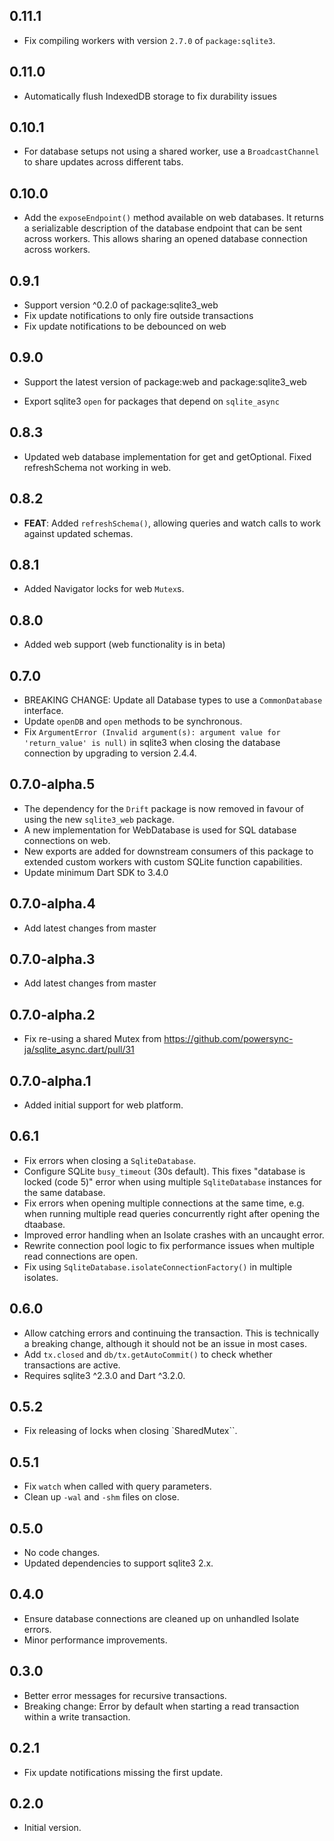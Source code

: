## 0.11.1

- Fix compiling workers with version `2.7.0` of `package:sqlite3`.

## 0.11.0

 - Automatically flush IndexedDB storage to fix durability issues

## 0.10.1

- For database setups not using a shared worker, use a `BroadcastChannel` to share updates across different tabs.

## 0.10.0

- Add the `exposeEndpoint()` method available on web databases. It returns a serializable
  description of the database endpoint that can be sent across workers.
  This allows sharing an opened database connection across workers.

## 0.9.1

- Support version ^0.2.0 of package:sqlite3_web
- Fix update notifications to only fire outside transactions
- Fix update notifications to be debounced on web

## 0.9.0

- Support the latest version of package:web and package:sqlite3_web

- Export sqlite3 `open` for packages that depend on `sqlite_async`

## 0.8.3

- Updated web database implementation for get and getOptional. Fixed refreshSchema not working in web.

## 0.8.2

- **FEAT**: Added `refreshSchema()`, allowing queries and watch calls to work against updated schemas.

## 0.8.1

- Added Navigator locks for web `Mutex`s.

## 0.8.0

- Added web support (web functionality is in beta)

## 0.7.0

- BREAKING CHANGE: Update all Database types to use a `CommonDatabase` interface.
- Update `openDB` and `open` methods to be synchronous.
- Fix `ArgumentError (Invalid argument(s): argument value for 'return_value' is null)` in sqlite3 when closing the database connection by upgrading to version 2.4.4.

## 0.7.0-alpha.5

- The dependency for the `Drift` package is now removed in favour of using the new `sqlite3_web` package.
- A new implementation for WebDatabase is used for SQL database connections on web.
- New exports are added for downstream consumers of this package to extended custom workers with custom SQLite function capabilities.
- Update minimum Dart SDK to 3.4.0

## 0.7.0-alpha.4

- Add latest changes from master

## 0.7.0-alpha.3

- Add latest changes from master

## 0.7.0-alpha.2

- Fix re-using a shared Mutex from <https://github.com/powersync-ja/sqlite_async.dart/pull/31>

## 0.7.0-alpha.1

- Added initial support for web platform.

## 0.6.1

- Fix errors when closing a `SqliteDatabase`.
- Configure SQLite `busy_timeout` (30s default). This fixes "database is locked (code 5)" error when using multiple `SqliteDatabase` instances for the same database.
- Fix errors when opening multiple connections at the same time, e.g. when running multiple read queries concurrently
  right after opening the dtaabase.
- Improved error handling when an Isolate crashes with an uncaught error.
- Rewrite connection pool logic to fix performance issues when multiple read connections are open.
- Fix using `SqliteDatabase.isolateConnectionFactory()` in multiple isolates.

## 0.6.0

- Allow catching errors and continuing the transaction. This is technically a breaking change, although it should not be an issue in most cases.
- Add `tx.closed` and `db/tx.getAutoCommit()` to check whether transactions are active.
- Requires sqlite3 ^2.3.0 and Dart ^3.2.0.

## 0.5.2

- Fix releasing of locks when closing `SharedMutex``.

## 0.5.1

- Fix `watch` when called with query parameters.
- Clean up `-wal` and `-shm` files on close.

## 0.5.0

- No code changes.
- Updated dependencies to support sqlite3 2.x.

## 0.4.0

- Ensure database connections are cleaned up on unhandled Isolate errors.
- Minor performance improvements.

## 0.3.0

- Better error messages for recursive transactions.
- Breaking change: Error by default when starting a read transaction within a write transaction.

## 0.2.1

- Fix update notifications missing the first update.

## 0.2.0

- Initial version.
